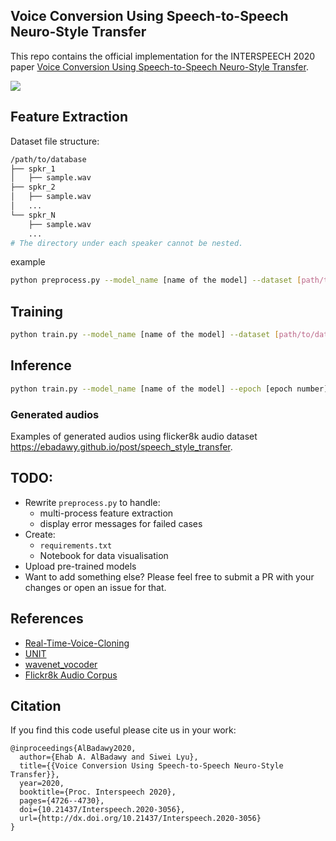 ## Voice Conversion Using Speech-to-Speech Neuro-Style Transfer

This repo contains the official implementation for the INTERSPEECH 2020 paper [Voice Conversion Using Speech-to-Speech Neuro-Style Transfer](http://www.interspeech2020.org/uploadfile/pdf/Thu-3-4-11.pdf).


[![](https://ebadawy.github.io/post/speech_style_transfer/synthesis_pipeline.png)](https://youtu.be/zbVQwqx-kYk)

## Feature Extraction

Dataset file structure:

```bash
/path/to/database
├── spkr_1
│   ├── sample.wav
├── spkr_2
│   ├── sample.wav
│   ...
└── spkr_N
    ├── sample.wav
    ...
# The directory under each speaker cannot be nested.
```

example

```bash
python preprocess.py --model_name [name of the model] --dataset [path/to/dataset]
```

## Training

```bash
python train.py --model_name [name of the model] --dataset [path/to/dataset]
```

## Inference

```bash
python train.py --model_name [name of the model] --epoch [epoch number] --gen_id [id of generator] --wav [path/to/input.wav]
```

### Generated audios

Examples of generated audios using flicker8k audio dataset https://ebadawy.github.io/post/speech_style_transfer.

## TODO:

- Rewrite `preprocess.py` to handle:
  - multi-process feature extraction
  - display error messages for failed cases
- Create:
  - `requirements.txt`
  - Notebook for data visualisation
- Upload pre-trained models
- Want to add something else? Please feel free to submit a PR with your changes or open an issue for that.


## References

- [Real-Time-Voice-Cloning](https://github.com/CorentinJ/Real-Time-Voice-Cloning)
- [UNIT](https://github.com/mingyuliutw/UNIT)
- [wavenet_vocoder](https://github.com/r9y9/wavenet_vocoder)
- [Flickr8k Audio Corpus](https://groups.csail.mit.edu/sls/downloads/flickraudio/)


## Citation

If you find this code useful please cite us in your work:
```
@inproceedings{AlBadawy2020,
  author={Ehab A. AlBadawy and Siwei Lyu},
  title={{Voice Conversion Using Speech-to-Speech Neuro-Style Transfer}},
  year=2020,
  booktitle={Proc. Interspeech 2020},
  pages={4726--4730},
  doi={10.21437/Interspeech.2020-3056},
  url={http://dx.doi.org/10.21437/Interspeech.2020-3056}
}
```
